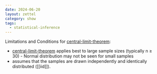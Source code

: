 ```yaml
---
date: 2024-06-20
layout: zettel
category: show
tags:
  - statistical-inference
---
```

Limitations and Conditions for [central-limit-theorem](central-limit-theorem.md):
- [central-limit-theorem](central-limit-theorem.md) applies best to large sample sizes (typically n ≥ 30) - Normal distribution may not be seen for small samples
- assumes that the samples are drawn independently and identically distributed ([[iid]]).